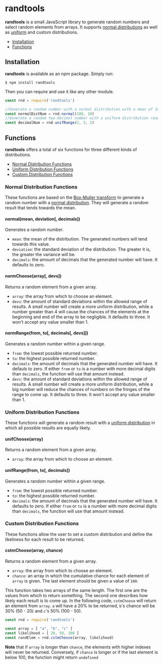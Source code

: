 # randtools

**randtools** is a small JavaScript library to generate random numbers and select random elements from arrays. It supports [normal distributions](https://en.wikipedia.org/wiki/Normal_distribution) as well as [uniform](https://en.wikipedia.org/wiki/Uniform_distribution_(continuous)) and custom distributions.

- [Installation](#installation)
- [Functions](#functions)

## Installation

**randtools** is available as an npm package. Simply run:

```
$ npm install randtools
```

Then you can require and use it like any other module.

```javascript
const rnd = require('randtools')

//Generate a random number with a normal distribution with a mean of 100 and a standard deviation of 10
const normalDistNum = rnd.normal(100, 10)
//Generate a random two-decimal number with a uniform distribution ranging from 2 to 3
const decimalNum = rnd.unifRange(2, 3, 2)
```

## Functions

**randtools** offers a total of six functions for three different kinds of distributions.

- [Normal Distribution Functions](#normal-distribution-functions)
- [Uniform Distribution Functions](#uniform-distribution-functions)
- [Custom Distribution Functions](#custom-distribution-functions)

### Normal Distribution Functions

These functions are based on the [Box-Muller transform](https://en.wikipedia.org/wiki/Box%E2%80%93Muller_transform) to generate a random number with a [normal distribution](https://en.wikipedia.org/wiki/Normal_distribution). They will generate a random result that tends towards the mean.

#### normal(mean, deviation[, decimals])

Generates a random number.
- `mean`: the mean of the distribution. The generated numbers will tend towards this value.
- `deviation`: the standard deviation of the distribution. The greater it is, the greater the variance will be.
- `decimals`: the amount of decimals that the generated number will have. It defaults to zero.

#### normChoose(array[, devs])

Returns a random element from a given array.
- `array`: the array from which to choose an element.
- `devs`: the amount of standard deviations within the allowed range of results. A small number will create a more uniform distribution, while a number greater than 4 will cause the chances of the elements at the beginning and end of the array to be negligible. It defaults to three. It won't accept any value smaller than 1.

#### normRange(from, to[, decimals[, devs]])

Generates a random number within a given range.
- `from`: the lowest possible returned number.
- `to`: the highest possible returned number.
- `decimals`: the amount of decimals that the generated number will have. It defauls to zero. If either `from` or `to` is a number with more decimal digits than `decimals`, the function will use that amount instead.
- `devs`: the amount of standard deviations within the allowed range of results. A small number will create a more uniform distribution, while a big number will reduce the chances of numbers on the fringes of the range to come up. It defaults to three. It won't accept any value smaller than 1.

### Uniform Distribution Functions

These functions will generate a random result with a [uniform distribution](https://en.wikipedia.org/wiki/Uniform_distribution_(continuous)) in which all possible results are equally likely.

#### unifChoose(array)

Returns a random element from a given array.
- `array`: the array from which to choose an element.

#### unifRange(from, to[, decimals])

Generates a random number within a given range.
- `from`: the lowest possible returned number.
- `to`: the highest possible returned number.
- `decimals`: the amount of decimals that the generated number will have. It defaults to zero. If either `from` or `to` is a number with more decimal digits than `decimals`, the function will use that amount instead.

### Custom Distribution Functions

These functions allow the user to set a custom distribution and define the likeliness for each result to be returned.

#### cstmChoose(array, chance)

Returns a random element from a given array.
- `array`: the array from which to choose an element.
- `chance`: an array in which the cumulative chance for each element of `array` is given. The last element should be given a value of `100`.

This function takes two arrays of the same length. The first one are the values from which to return something. The second one describes how likely each result is to come up. In the following code, `cstmChoose` will return an element from `array`. `a` will have a 20% to be returned, `b`'s chance will be 30% (50 - 20) and `c`'s 50% (100 - 50).

```javascript
const rnd = require('randtools')

const array = [ "a", "b", "c" ]
const likelihood = [ 20, 50, 100 ]
const randElem = rnd.cstmChoose(array, likelihood)
```

**Note** that if `array` is longer than `chance`, the elements with higher indexes will never be returned. Conversely, if `chance` is longer or if the last element is below 100, the function might return `undefined`
